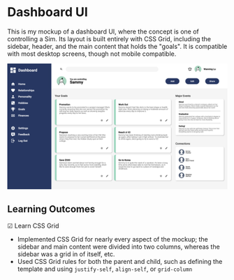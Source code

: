 # Dashboard UI

This is my mockup of a dashboard UI, where the concept is one of controlling a Sim. Its layout is built entirely with CSS Grid, including the sidebar, 
header, and the main content that holds the "goals". It is compatible with most desktop screens, though not mobile compatible. 

![Image of dashboard](screenshot.png)

## Learning Outcomes

☑ Learn CSS Grid
- Implemented CSS Grid for nearly every aspect of the mockup; the sidebar and main content were divided into two columns, whereas the sidebar was a grid in of itself, etc. 
- Used CSS Grid rules for both the parent and child, such as defining the template and using `justify-self`, `align-self`, or `grid-column`